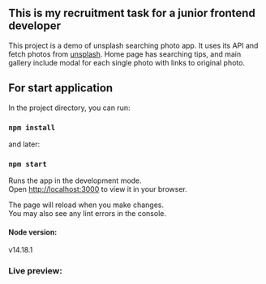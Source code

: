 ## This is my recruitment task for a junior frontend developer

This project is a demo of unsplash searching photo app. It uses its API and fetch photos from [unsplash](https://unsplash.com/). Home page has searching tips, and main gallery include modal for each single photo with links to original photo.

## For start application

In the project directory, you can run:

### `npm install`

and later:

### `npm start`

Runs the app in the development mode.\
Open [http://localhost:3000](http://localhost:3000) to view it in your browser.

The page will reload when you make changes.\
You may also see any lint errors in the console.

#### Node version:

v14.18.1

### Live preview:
